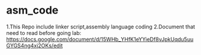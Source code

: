 # asm_code
1.This Repo include linker script,assembly language coding
2.Document that need to read before going lab:
  https://docs.google.com/document/d/15WHb_YHfK1eYYieDf8vJpkUqdu5uuGYGS4ng4xj2OKs/edit 
